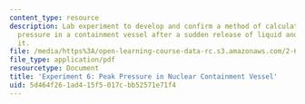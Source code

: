 ```yaml
---
content_type: resource
description: Lab experiment to develop and confirm a method of calculating the peak
  pressure in a containment vessel after a sudden release of liquid and vapor into
  it.
file: /media/https%3A/open-learning-course-data-rc.s3.amazonaws.com/2-672-project-laboratory-spring-2009/5d464f261ad415f5017cbb52571e71f4_peak_press.pdf
file_type: application/pdf
resourcetype: Document
title: 'Experiment 6: Peak Pressure in Nuclear Containment Vessel'
uid: 5d464f26-1ad4-15f5-017c-bb52571e71f4
---
```

